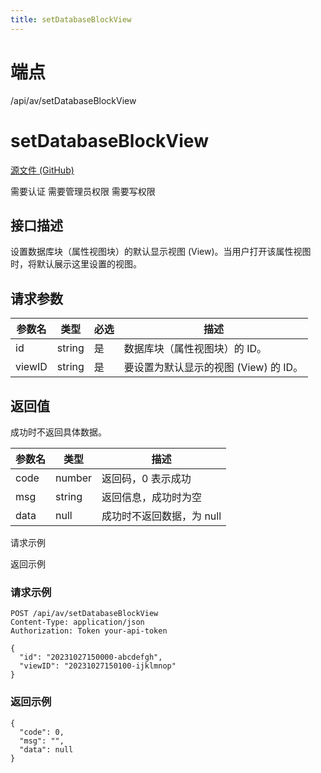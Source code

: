 ```yaml
---
title: setDatabaseBlockView
---
```

# 端点

/api/av/setDatabaseBlockView

# setDatabaseBlockView

[源文件 (GitHub)](https://github.com/siyuan-note/siyuan/blob/master/kernel/api/av.go "查看源文件")

需要认证 需要管理员权限 需要写权限

## 接口描述

设置数据库块（属性视图块）的默认显示视图 (View)。当用户打开该属性视图时，将默认展示这里设置的视图。

## 请求参数

| 参数名 | 类型 | 必选 | 描述 |
| --- | --- | --- | --- |
| id | string | 是 | 数据库块（属性视图块）的 ID。 |
| viewID | string | 是 | 要设置为默认显示的视图 (View) 的 ID。 |

## 返回值

成功时不返回具体数据。

| 参数名 | 类型 | 描述 |
| --- | --- | --- |
| code | number | 返回码，0 表示成功 |
| msg | string | 返回信息，成功时为空 |
| data | null | 成功时不返回数据，为 null |

请求示例

返回示例

### 请求示例

```
POST /api/av/setDatabaseBlockView
Content-Type: application/json
Authorization: Token your-api-token

{
  "id": "20231027150000-abcdefgh", 
  "viewID": "20231027150100-ijklmnop" 
}
```

### 返回示例

```
{
  "code": 0,
  "msg": "",
  "data": null
}
```

